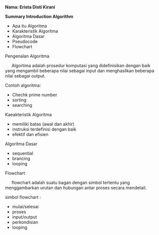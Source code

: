 **Nama: Erista Disti Kirani** 

**Summary Introduction Algorithm** 

- Apa itu Algoritma 
- Karakteristik Algoritma
- Algoritma Dasar 
- Pseudocode 
- Flowchart 

Pengenalan Algoritma 

`	`Algortima adalah prosedur komputasi yang didefinisikan dengan baik yang mengambil beberapa nilai sebagai input dan menghasilkan beberapa nilai sebagai output. 

Contoh algoritma: 

- Chechk prime number 
- sorting 
- searching 

Kaeakteristik Algoritma 

- memiliki batas (awal dan akhir) 
- instruksi terdefinisi dengan baik 
- efektif dan efisien 

Algoritma Dasar 

- sequential 
- brancing 
- looping 

Flowchart 

`	`flowchart adalah suatu bagan dengan simbol tertentu yang menggambarkan urutan dan hubungan antar proses secara mendetail. 

simbol flowchart : 

- mulai/selesai 
- proses 
- input/output 
- perkondisian 
- looping 

